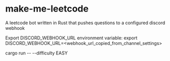 # make-me-leetcode
A leetcode bot written in Rust that pushes questions to a configured discord webhook

Export DISCORD_WEBHOOK_URL environment variable:
	export DISCORD_WEBHOOK_URL=<webhook_url_copied_from_channel_settings>

cargo run -- --difficulty EASY
